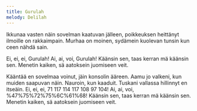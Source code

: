 ```yaml
---
title: Gurulah
melody: Delilah
---
```

Ikkunaa vasten näin
sovelman kaatuvan jälleen,
poikkeuksen heittänyt
ilmoille on rakkaimpain.
Murhaa on moinen,
sydämein kuolevan tunsin kun ceen
nähdä sain.

Ei, ei, ei, Gurulah!
Ai, ai, voi, Gurulah!
Käänsin sen, taas kerran mä
käänsin sen.
Menetin kaiken, sä aatoksein
juomiseen veit.

Kääntää en sovelmaa voinut,
jäin konsolin ääreen.
Aamu jo valkeni,
kun muiden saapuvan näin.
Nauroin, kun kaaduit.
Tuskani vallassa hillinnyt en itseäin.
Ei, ei, ei, 71 117 114 117 108 97 104!
Ai, ai, voi,
%47%75%72%75%6C%61%68!
Käänsin sen, taas kerran mä
käänsin sen.
Menetin kaiken, sä aatoksein
juomiseen veit.
